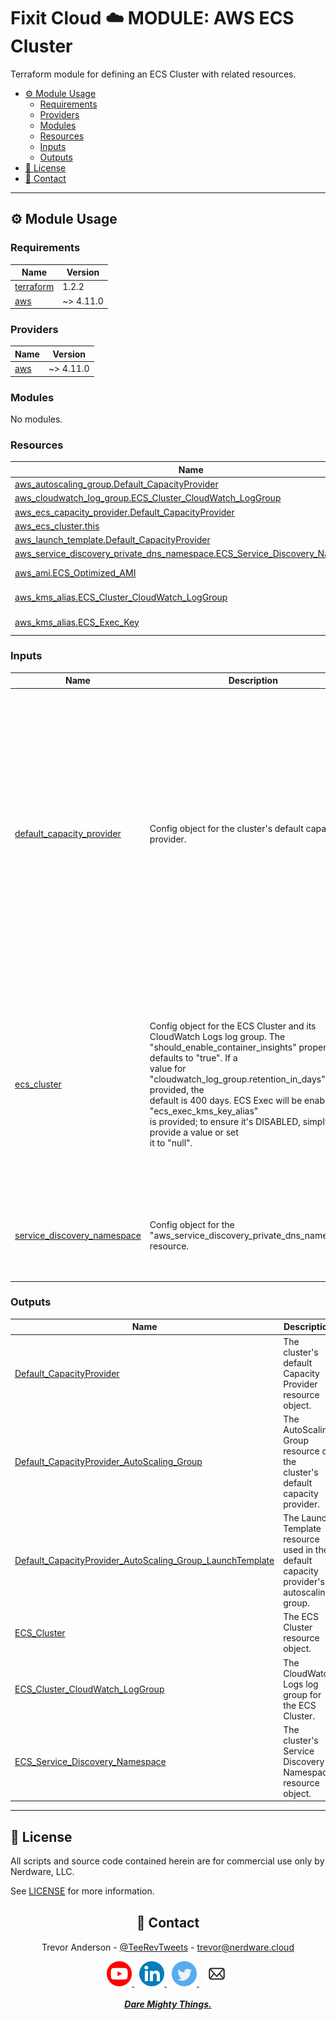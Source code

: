 <h1>Fixit Cloud ☁️ MODULE: AWS ECS Cluster</h1>

Terraform module for defining an ECS Cluster with related resources.

- [⚙️ Module Usage](#️-module-usage)
  - [Requirements](#requirements)
  - [Providers](#providers)
  - [Modules](#modules)
  - [Resources](#resources)
  - [Inputs](#inputs)
  - [Outputs](#outputs)
- [📝 License](#-license)
- [💬 Contact](#-contact)

<!-- BEGINNING OF PRE-COMMIT-TERRAFORM DOCS HOOK -->
<!-- prettier-ignore-start -->

---

## ⚙️ Module Usage

### Requirements

| Name                                                                     | Version   |
| ------------------------------------------------------------------------ | --------- |
| <a name="requirement_terraform"></a> [terraform](#requirement_terraform) | 1.2.2     |
| <a name="requirement_aws"></a> [aws](#requirement_aws)                   | ~> 4.11.0 |

### Providers

| Name                                             | Version   |
| ------------------------------------------------ | --------- |
| <a name="provider_aws"></a> [aws](#provider_aws) | ~> 4.11.0 |

### Modules

No modules.

### Resources

| Name                                                                                                                                                                                               | Type        |
| -------------------------------------------------------------------------------------------------------------------------------------------------------------------------------------------------- | ----------- |
| [aws_autoscaling_group.Default_CapacityProvider](https://registry.terraform.io/providers/hashicorp/aws/latest/docs/resources/autoscaling_group)                                                    | resource    |
| [aws_cloudwatch_log_group.ECS_Cluster_CloudWatch_LogGroup](https://registry.terraform.io/providers/hashicorp/aws/latest/docs/resources/cloudwatch_log_group)                                       | resource    |
| [aws_ecs_capacity_provider.Default_CapacityProvider](https://registry.terraform.io/providers/hashicorp/aws/latest/docs/resources/ecs_capacity_provider)                                            | resource    |
| [aws_ecs_cluster.this](https://registry.terraform.io/providers/hashicorp/aws/latest/docs/resources/ecs_cluster)                                                                                    | resource    |
| [aws_launch_template.Default_CapacityProvider](https://registry.terraform.io/providers/hashicorp/aws/latest/docs/resources/launch_template)                                                        | resource    |
| [aws_service_discovery_private_dns_namespace.ECS_Service_Discovery_Namespace](https://registry.terraform.io/providers/hashicorp/aws/latest/docs/resources/service_discovery_private_dns_namespace) | resource    |
| [aws_ami.ECS_Optimized_AMI](https://registry.terraform.io/providers/hashicorp/aws/latest/docs/data-sources/ami)                                                                                    | data source |
| [aws_kms_alias.ECS_Cluster_CloudWatch_LogGroup](https://registry.terraform.io/providers/hashicorp/aws/latest/docs/data-sources/kms_alias)                                                          | data source |
| [aws_kms_alias.ECS_Exec_Key](https://registry.terraform.io/providers/hashicorp/aws/latest/docs/data-sources/kms_alias)                                                                             | data source |

### Inputs

| Name                                                                                                               | Description                                                                                                                                                                                                                                                                                                                                                                                            | Type                                                                                                                                                                                                                                                                                                                                                                                                    | Default                                                                                                                                                                                                                                                                                                                                                                                                                                                                                                                                                                | Required |
| ------------------------------------------------------------------------------------------------------------------ | ------------------------------------------------------------------------------------------------------------------------------------------------------------------------------------------------------------------------------------------------------------------------------------------------------------------------------------------------------------------------------------------------------ | ------------------------------------------------------------------------------------------------------------------------------------------------------------------------------------------------------------------------------------------------------------------------------------------------------------------------------------------------------------------------------------------------------- | ---------------------------------------------------------------------------------------------------------------------------------------------------------------------------------------------------------------------------------------------------------------------------------------------------------------------------------------------------------------------------------------------------------------------------------------------------------------------------------------------------------------------------------------------------------------------- | :------: |
| <a name="input_default_capacity_provider"></a> [default_capacity_provider](#input_default_capacity_provider)       | Config object for the cluster's default capacity provider.                                                                                                                                                                                                                                                                                                                                             | <pre>object({<br> name = optional(string)<br> tags = optional(map(string))<br> autoscaling_group = optional(object({<br> name = optional(string)<br> tags = optional(map(string))<br> launch_template = optional(object({<br> name = optional(string)<br> description = optional(string)<br> tags = optional(map(string))<br> }))<br> }))<br> })</pre>                                                  | <pre>{<br> "autoscaling_group": {<br> "launch_template": {<br> "description": "Terraform-managed launch template for an ECS Cluster's default capacity provider.",<br> "name": "Default_CapacityProvider_LaunchTemplate",<br> "tags": {<br> "Name": "Default_CapacityProvider_LaunchTemplate"<br> }<br> },<br> "name": "Default_CapacityProvider_AutoScaling_Group",<br> "tags": {<br> "Name": "Default_CapacityProvider_AutoScaling_Group"<br> }<br> },<br> "name": "Default_CapacityProvider",<br> "tags": {<br> "Name": "Default_CapacityProvider"<br> }<br>}</pre> |    no    |
| <a name="input_ecs_cluster"></a> [ecs_cluster](#input_ecs_cluster)                                                 | Config object for the ECS Cluster and its CloudWatch Logs log group. The<br>"should_enable_container_insights" property defaults to "true". If a<br>value for "cloudwatch_log_group.retention_in_days" is not provided, the<br>default is 400 days. ECS Exec will be enabled if "ecs_exec_kms_key_alias"<br>is provided; to ensure it's DISABLED, simply don't provide a value or set<br>it to "null". | <pre>object({<br> name = string<br> capacity_provider_arns = optional(list(string))<br> should_enable_container_insights = optional(bool)<br> ecs_exec_kms_key_alias = optional(string)<br> tags = optional(map(string))<br> cloudwatch_log_group = object({<br> name = string<br> kms_key_alias = string<br> retention_in_days = optional(number)<br> tags = optional(map(string))<br> })<br> })</pre> | n/a                                                                                                                                                                                                                                                                                                                                                                                                                                                                                                                                                                    |   yes    |
| <a name="input_service_discovery_namespace"></a> [service_discovery_namespace](#input_service_discovery_namespace) | Config object for the "aws_service_discovery_private_dns_namespace" resource.                                                                                                                                                                                                                                                                                                                          | <pre>object({<br> name = string<br> description = string<br> vpc_id = string<br> tags = optional(map(string))<br> })</pre>                                                                                                                                                                                                                                                                              | n/a                                                                                                                                                                                                                                                                                                                                                                                                                                                                                                                                                                    |   yes    |

### Outputs

| Name                                                                                                                                                                                                           | Description                                                                             |
| -------------------------------------------------------------------------------------------------------------------------------------------------------------------------------------------------------------- | --------------------------------------------------------------------------------------- |
| <a name="output_Default_CapacityProvider"></a> [Default_CapacityProvider](#output_Default_CapacityProvider)                                                                                                    | The cluster's default Capacity Provider resource object.                                |
| <a name="output_Default_CapacityProvider_AutoScaling_Group"></a> [Default_CapacityProvider_AutoScaling_Group](#output_Default_CapacityProvider_AutoScaling_Group)                                              | The AutoScaling Group resource of the cluster's default capacity provider.              |
| <a name="output_Default_CapacityProvider_AutoScaling_Group_LaunchTemplate"></a> [Default_CapacityProvider_AutoScaling_Group_LaunchTemplate](#output_Default_CapacityProvider_AutoScaling_Group_LaunchTemplate) | The Launch Template resource used in the default capacity provider's autoscaling group. |
| <a name="output_ECS_Cluster"></a> [ECS_Cluster](#output_ECS_Cluster)                                                                                                                                           | The ECS Cluster resource object.                                                        |
| <a name="output_ECS_Cluster_CloudWatch_LogGroup"></a> [ECS_Cluster_CloudWatch_LogGroup](#output_ECS_Cluster_CloudWatch_LogGroup)                                                                               | The CloudWatch Logs log group for the ECS Cluster.                                      |
| <a name="output_ECS_Service_Discovery_Namespace"></a> [ECS_Service_Discovery_Namespace](#output_ECS_Service_Discovery_Namespace)                                                                               | The cluster's Service Discovery Namespace resource object.                              |

---

## 📝 License

All scripts and source code contained herein are for commercial use only by Nerdware, LLC.

See [LICENSE](/LICENSE) for more information.

<div align="center" style="margin-top:30px;">

## 💬 Contact

Trevor Anderson - [@TeeRevTweets](https://twitter.com/teerevtweets) - [trevor@nerdware.cloud](mailto:trevor@nerdware.cloud)

  <a href="https://www.youtube.com/channel/UCguSCK_j1obMVXvv-DUS3ng">
    <img src="https://github.com/trevor-anderson/trevor-anderson/blob/main/assets/YouTube_icon_circle.svg" height="40" />
  </a>
  &nbsp;
  <a href="https://www.linkedin.com/in/trevor-anderson-3a3b0392/">
    <img src="https://github.com/trevor-anderson/trevor-anderson/blob/main/assets/LinkedIn_icon_circle.svg" height="40" />
  </a>
  &nbsp;
  <a href="https://twitter.com/TeeRevTweets">
    <img src="https://github.com/trevor-anderson/trevor-anderson/blob/main/assets/Twitter_icon_circle.svg" height="40" />
  </a>
  &nbsp;
  <a href="mailto:trevor@nerdware.cloud">
    <img src="https://github.com/trevor-anderson/trevor-anderson/blob/main/assets/email_icon_circle.svg" height="40" />
  </a>
  <br><br>

  <a href="https://daremightythings.co/">
    <strong><i>Dare Mighty Things.</i></strong>
  </a>

</div>
<!-- prettier-ignore-end -->
<!-- END OF PRE-COMMIT-TERRAFORM DOCS HOOK -->
